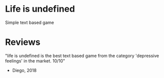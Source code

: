 # Life is undefined
Simple text based game

# Reviews
"life is undefined is the best text based game from the category 'depressive feelings' in the market. 10/10"
- Diego, 2018

